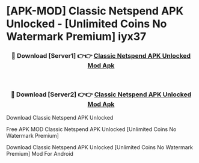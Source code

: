 # [APK-MOD] Classic Netspend APK Unlocked - [Unlimited Coins No Watermark Premium] iyx37



<div align="center">
<h3>🔴 Download [Server1] 👉👉 <a href="https://momento.my/?title=Classic_Netspend_APK_Unlocked">Classic Netspend APK Unlocked Mod Apk</a></h3><br>

<h3>🔴 Download [Server2] 👉👉 <a href="https://momento.my/?title=Classic_Netspend_APK_Unlocked">Classic Netspend APK Unlocked Mod Apk</a></h3>
</div>



Download Classic Netspend APK Unlocked 

Free APK MOD Classic Netspend APK Unlocked [Unlimited Coins No Watermark Premium]

Download Classic Netspend APK Unlocked [Unlimited Coins No Watermark Premium] Mod For Android
